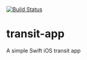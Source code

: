 [![Build Status](https://travis-ci.org/jcfausto/transit-app.svg?branch=master)](https://travis-ci.org/jcfausto/transit-app)

# transit-app
A simple Swift iOS transit app
